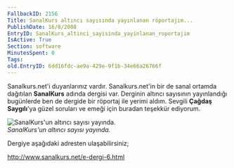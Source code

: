 ```yaml
---
FallbackID: 2156
Title: SanalKurs altıncı sayısında yayınlanan röportajım...
PublishDate: 16/8/2008
EntryID: SanalKurs_altinci_sayisinda_yayinlanan_roportajim
IsActive: True
Section: software
MinutesSpent: 0
Tags: 
old.EntryID: 6dd16fdc-ae9a-429e-9f1b-34e66a26766f
---
```

Sanalkurs.net'i duyanlarınız vardır. Sanalkurs.net'in bir de sanal
ortamda dağıtılan **SanalKurs** adında dergisi var. Derginin altıncı
sayısının yayınlandığı bugünlerde ben de dergide bir röportaj ile yerimi
aldım. Sevgili **Çağdaş Saygılı**'ya güzel soruları ve emeği için
buradan teşekkür ediyorum.

![SanalKurs'un altıncı sayısı
yayında.](http://cdn.daron.yondem.com/assets/2156/16082008_1.jpg)\
*SanalKurs'un altıncı sayısı yayında.*

Dergiye aşağıdaki adresten ulaşabilirsiniz;

<http://www.sanalkurs.net/e-dergi-6.html>


